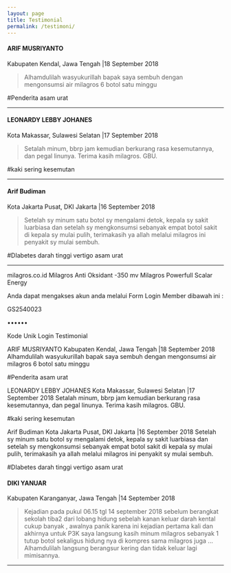 ```yaml
---
layout: page
title: Testimonial
permalink: /testimoni/
---
```


#### ARIF MUSRIYANTO 
Kabupaten Kendal, Jawa Tengah |18 September 2018

> Alhamdulilah wasyukurillah bapak saya sembuh dengan mengonsumsi air milagros 6 botol satu minggu

#Penderita asam urat

***

#### LEONARDY LEBBY JOHANES 

Kota Makassar, Sulawesi Selatan |17 September 2018

> Setalah minum, bbrp jam kemudian berkurang rasa kesemutannya, dan pegal linunya. Terima kasih milagros. GBU.

#kaki sering kesemutan

***

#### Arif Budiman 

Kota Jakarta Pusat, DKI Jakarta |16 September 2018

> Setelah sy minum satu botol sy mengalami detok, kepala sy sakit luarbiasa dan setelah sy mengkonsumsi sebanyak empat botol sakit di kepala sy mulai pulih, terimakasih ya allah melalui milagros ini penyakit sy mulai sembuh.

#DIabetes darah tinggi vertigo asam urat

***

milagros.co.id
Milagros
Anti Oksidant -350 mv
Milagros
Powerfull Scalar Energy
 	
Anda dapat mengakses akun anda melalui Form Login Member dibawah ini :

GS2540023

••••••

Kode Unik
Login
Testimonial
	
ARIF MUSRIYANTO Kabupaten Kendal, Jawa Tengah |18 September 2018
Alhamdulilah wasyukurillah bapak saya sembuh dengan mengonsumsi air milagros 6 botol satu minggu

#Penderita asam urat
	
LEONARDY LEBBY JOHANES Kota Makassar, Sulawesi Selatan |17 September 2018
Setalah minum, bbrp jam kemudian berkurang rasa kesemutannya, dan pegal linunya. Terima kasih milagros. GBU.

#kaki sering kesemutan
	
Arif Budiman Kota Jakarta Pusat, DKI Jakarta |16 September 2018
Setelah sy minum satu botol sy mengalami detok, kepala sy sakit luarbiasa dan setelah sy mengkonsumsi sebanyak empat botol sakit di kepala sy mulai pulih, terimakasih ya allah melalui milagros ini penyakit sy mulai sembuh.

#DIabetes darah tinggi vertigo asam urat
	
#### DIKI YANUAR 

Kabupaten Karanganyar, Jawa Tengah |14 September 2018

> Kejadian pada pukul 06.15 tgl 14 september 2018 sebelum berangkat sekolah tiba2 dari lobang hidung sebelah kanan keluar darah kental cukup banyak , awalnya panik karena ini kejadian pertama kali dan akhirnya untuk P3K saya langsung kasih minum milagros sebanyak 1 tutup botol sekaligus hidung nya di kompres sama milagros juga ... Alhamdulilah langsung berangsur kering dan tidak keluar lagi mimisannya.

***
